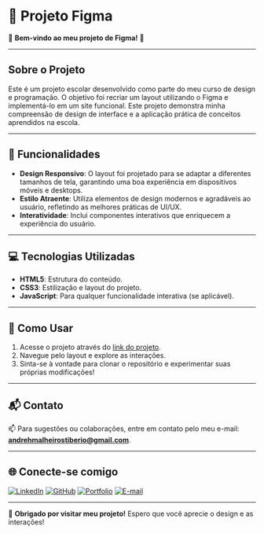 # 🎨 Projeto Figma

🌟 **Bem-vindo ao meu projeto de Figma!** 🎉

---

## Sobre o Projeto
Este é um projeto escolar desenvolvido como parte do meu curso de design e programação. O objetivo foi recriar um layout utilizando o Figma e implementá-lo em um site funcional. Este projeto demonstra minha compreensão de design de interface e a aplicação prática de conceitos aprendidos na escola.

---

## 🚀 Funcionalidades
- **Design Responsivo**: O layout foi projetado para se adaptar a diferentes tamanhos de tela, garantindo uma boa experiência em dispositivos móveis e desktops.
- **Estilo Atraente**: Utiliza elementos de design modernos e agradáveis ao usuário, refletindo as melhores práticas de UI/UX.
- **Interatividade**: Inclui componentes interativos que enriquecem a experiência do usuário.

---

## 💻 Tecnologias Utilizadas
- **HTML5**: Estrutura do conteúdo.
- **CSS3**: Estilização e layout do projeto.
- **JavaScript**: Para qualquer funcionalidade interativa (se aplicável).

---

## 🔧 Como Usar
1. Acesse o projeto através do [link do projeto](https://andreh-malheiros.github.io/Projeto-Figma/).
2. Navegue pelo layout e explore as interações.
3. Sinta-se à vontade para clonar o repositório e experimentar suas próprias modificações!

---

## 📬 Contato
📫 Para sugestões ou colaborações, entre em contato pelo meu e-mail: **[andrehmalheirostiberio@gmail.com](mailto:andrehmalheirostiberio@gmail.com)**.

---

## 🌐 Conecte-se comigo
[![LinkedIn](https://img.shields.io/badge/LinkedIn-%230077B5.svg?&style=for-the-badge&logo=linkedin&logoColor=white)](https://www.linkedin.com/in/andreh-malheiros/)
[![GitHub](https://img.shields.io/badge/GitHub-%23121011.svg?&style=for-the-badge&logo=github&logoColor=white)](https://github.com/andreh-malheiros)
[![Portfolio](https://img.shields.io/badge/Portfolio-%23FFA500.svg?&style=for-the-badge&logo=firefox&logoColor=white)](https://andreh-malheiros.github.io/Portifolio-2024/)
[![E-mail](https://img.shields.io/badge/Email-%23D14836.svg?&style=for-the-badge&logo=gmail&logoColor=white)](mailto:andrehmalheirostiberio@gmail.com)

---

🎉 **Obrigado por visitar meu projeto!** Espero que você aprecie o design e as interações!
